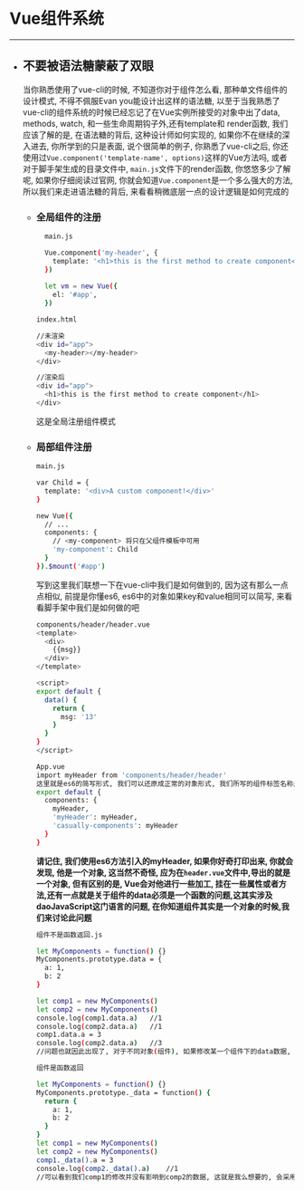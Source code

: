 # Vue组件系统
****
  - ## 不要被语法糖蒙蔽了双眼
    当你熟悉使用了vue-cli的时候, 不知道你对于组件怎么看, 那种单文件组件的设计模式, 不得不佩服Evan you能设计出这样的语法糖, 以至于当我熟悉了vue-cli的组件系统的时候已经忘记了在Vue实例所接受的对象中出了data, methods, watch, 和一些生命周期钩子外,还有template和 render函数, 我们应该了解的是, 在语法糖的背后, 这种设计师如何实现的, 如果你不在继续的深入进去, 你所学到的只是表面, 说个很简单的例子, 你熟悉了vue-cli之后, 你还使用过`Vue.component('template-name', options)`这样的Vue方法吗, 或者对于脚手架生成的目录文件中, `main.js`文件下的render函数, 你悠悠多少了解呢, 如果你仔细阅读过官网, 你就会知道`Vue.component`是一个多么强大的方法, 所以我们来走进语法糖的背后, 来看看稍微底层一点的设计逻辑是如何完成的
    * ### 全局组件的注册
      ```bash
        main.js

        Vue.component('my-header', {
          template: '<h1>this is the first method to create component</h1>'
        })
        
        let vm = new Vue({
          el: '#app',
        })
      ```
      ```bash
      index.html

      //未渲染
      <div id="app">
        <my-header></my-header>
      </div>

      //渲染后
      <div id="app">
        <h1>this is the first method to create component</h1>
      </div>
      ```
      这是全局注册组件模式

    * ### 局部组件注册
      ```bash
      main.js

      var Child = {
        template: '<div>A custom component!</div>'
      }

      new Vue({
        // ...
        components: {
          // <my-component> 将只在父组件模板中可用
          'my-component': Child
        }
      }).$mount('#app')
      ```
      写到这里我们联想一下在vue-cli中我们是如何做到的, 因为这有那么一点点相似, 前提是你懂es6, es6中的对象如果key和value相同可以简写, 来看看脚手架中我们是如何做的吧
      ```bash
      components/header/header.vue
      <template>
        <div>
          {{msg}}
        </div>
      </template>

      <script>
      export default {
        data() {
          return {
            msg: '13'
          }
        }
      }
      </script>
      ```
      ```bash
      App.vue
      import myHeader from 'components/header/header'
      这里就是es6的简写形式, 我们可以还原成正常的对象形式, 我们所写的组件标签名称是根据这个component的键(key)来确定下来的, 我们可以换一个方式来, 如下面第三个, 那样我们在template中就可以使用<casually-components></casually-components>, 
      export default {
        components: {
          myHeader,
          'myHeader': myHeader,
          'casually-components': myHeader
        }
      }
      ```
      **请记住, 我们使用es6方法引入的myHeader, 如果你好奇打印出来, 你就会发现, 他是一个对象, 这当然不奇怪, 应为在`header.vue`文件中,导出的就是一个对象, 但有区别的是, Vue会对他进行一些加工, 挂在一些属性或者方法,还有一点就是关于组件的data必须是一个函数的问题,这其实涉及daoJavaScript这门语言的问题, 在你知道组件其实是一个对象的时候,我们来讨论此问题**
      ```bash
      组件不是函数返回.js

      let MyComponents = function() {}
      MyComponents.prototype.data = {
        a: 1,
        b: 2
      }

      let comp1 = new MyComponents()
      let comp2 = new MyComponents()
      console.log(comp1.data.a)   //1
      console.log(comp2.data.a)   //1
      comp1.data.a = 3
      console.log(comp2.data.a)   //3
      //问题也就因此出现了, 对于不同对象(组件), 如果修改某一个组件下的data数据, 那么另外组件的data数据会因此改变, 这不是我们希望的
      ```
      ```bash
      组件是函数返回

      let MyComponents = function() {}
      MyComponents.prototype._data = function() {
        return {
          a: 1,
          b: 2
        }
      }
      let comp1 = new MyComponents()
      let comp2 = new MyComponents()
      comp1._data().a = 3
      console.log(comp2._data().a)    //1
      //可以看到我们comp1的修改并没有影响到comp2的数据, 这就是我么想要的, 会采用这种设计方式, 并不是Vue本身想要做的, 而是JavaScript这门语言本身的一些特性所导致的
      ```